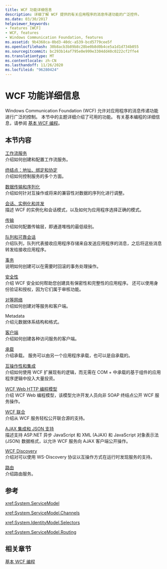 ```yaml
---
title: WCF 功能详细信息
description: 详细了解 WCF 提供的有关应用程序的消息传递功能的广泛控件。
ms.date: 03/30/2017
helpviewer_keywords:
- features [WCF]
- WCF, features
- Windows Communication Foundation, features
ms.assetid: 9b4368ca-0bd3-40dc-a539-bcd5779cee5f
ms.openlocfilehash: 30b8acb3b89b8c28be0b8d0b4ce5a1d1d734b055
ms.sourcegitcommit: bc293b14af795e0e999e3304dd40c0222cf2ffe4
ms.translationtype: MT
ms.contentlocale: zh-CN
ms.lasthandoff: 11/26/2020
ms.locfileid: "96280424"
---
```

# <a name="wcf-feature-details"></a>WCF 功能详细信息

Windows Communication Foundation (WCF) 允许对应用程序的消息传递功能进行广泛的控制。 本节中的主题详细介绍了可用的功能。 有关基本编程的详细信息，请参阅 [基本 WCF 编程](../basic-wcf-programming.md)。  
  
## <a name="in-this-section"></a>本节内容  

 [工作流服务](workflow-services.md)  
 介绍如何创建和配置工作流服务。  
  
 [终结点：地址、绑定和协定](endpoints-addresses-bindings-and-contracts.md)  
 介绍如何控制服务的多个方面。  
  
 [数据传输和序列化](data-transfer-and-serialization.md)  
 介绍如何针对互操作或将来的兼容性对数据的序列化进行调整。  
  
 [会话、实例化和并发](sessions-instancing-and-concurrency.md)  
 描述 WCF 的实例化和会话模式，以及如何为应用程序选择正确的模式。  
  
 [传输](transports.md)  
 介绍如何配置传输层，即通道堆栈的最低级别。  
  
 [队列和可靠会话](queues-and-reliable-sessions.md)  
 介绍队列，队列代表接收应用程序存储来自发送应用程序的消息，之后将这些消息转发给接收应用程序。  
  
 [事务](transactions-in-wcf.md)  
 说明如何创建可以在需要时回滚的事务处理操作。  
  
 [安全性](security.md)  
 介绍 WCF 安全如何帮助您创建具有保密性和完整性的应用程序。 还可以使用身份验证和授权，因为它们属于审核功能。  
  
 [对等网络](peer-to-peer-networking.md)  
 介绍如何创建对等服务和客户端。  
  
 Metadata   
 介绍元数据体系结构和格式。  
  
 [客户端](clients.md)  
 介绍如何创建各种访问服务的客户端。  
  
 [承载](hosting.md)  
 介绍承载。 服务可以由另一个应用程序承载，也可以是自承载的。  
  
 [互操作性和集成](interoperability-and-integration.md)  
 介绍如何使用 WCF 扩展现有的逻辑，而无需在 COM + 中承载的基于组件的应用程序逻辑中投入大量投资。  
  
 [WCF Web HTTP 编程模型](wcf-web-http-programming-model.md)  
 介绍 WCF Web 编程模型，该模型允许开发人员向非 SOAP 终结点公开 WCF 服务操作。  
  
 [WCF 联合](wcf-syndication.md)  
 介绍从 WCF 服务轻松公开联合源的支持。  
  
 [AJAX 集成和 JSON 支持](ajax-integration-and-json-support.md)  
 描述支持 ASP.NET 异步 JavaScript 和 XML (AJAX) 和 JavaScript 对象表示法 (JSON) 数据格式，以允许 WCF 服务向 AJAX 客户端公开操作。  
  
 [WCF Discovery](wcf-discovery.md)  
 介绍对可以使用 WS-Discovery 协议以互操作方式在运行时发现服务的支持。  
  
 [路由](routing.md)  
 介绍路由服务。  
  
## <a name="reference"></a>参考  

 <xref:System.ServiceModel>  
  
 <xref:System.ServiceModel.Channels>  
  
 <xref:System.IdentityModel.Selectors>  
  
 <xref:System.ServiceModel.Routing>  
  
## <a name="related-sections"></a>相关章节  

 [基本 WCF 编程](../basic-wcf-programming.md)

